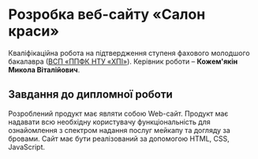 # Розробка веб-сайту «Салон краси»
Кваліфікаційна робота на підтвердження ступеня фахового молодшого бакалавра ([ВСП «ППФК НТУ «ХПІ»](http://polytechnic.poltava.ua)).
Керівник роботи – **Кожем'якін Микола Віталійович**.
## Завдання до дипломної роботи
Розроблений продукт має являти собою Web-сайт. Продукт має  надавати всю необхідну користувачу функціональність для ознайомлення з спектром надання послуг мейкапу та догляду за бровами. Сайт має бути реалізований за допомогою HTML, CSS, JavaScript.
